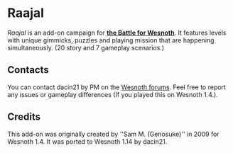 Raajal
======
*Raajal* is an add-on campaign for [**the Battle for Wesnoth**](https://www.wesnoth.org/).
It features levels with unique gimmicks, puzzles and playing mission that are happening simultaneously.
(20 story and 7 gameplay scenarios.)


Contacts
--------
You can contact dacin21 by PM on the [Wesnoth forums](https://forums.wesnoth.org/).
Feel free to report any issues or gameplay differences (If you played this on Wesnoth 1.4.).


Credits
-------
This add-on was originally created by ''Sam M. (Genosuke)'' in 2009 for Wesnoth 1.4.
It was ported to Wesnoth 1.14 by dacin21.
